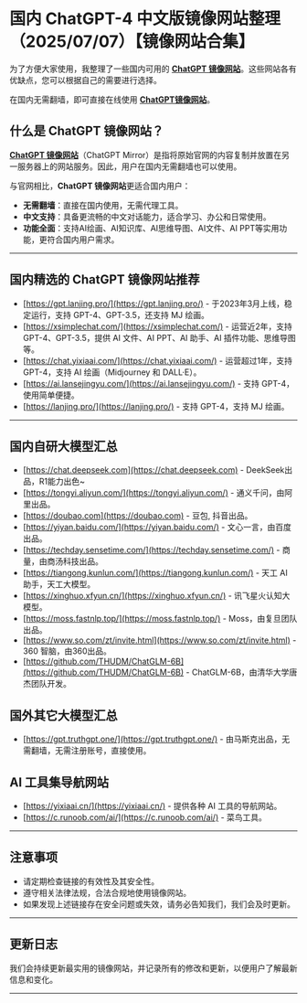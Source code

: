# 国内 ChatGPT-4 中文版镜像网站整理（2025/07/07）【镜像网站合集】

为了方便大家使用，我整理了一些国内可用的 [**ChatGPT 镜像网站**](https://gpt.lanjing.pro)。这些网站各有优缺点，您可以根据自己的需要进行选择。

在国内无需翻墙，即可直接在线使用 [**ChatGPT镜像网站**](https://xsimplechat.com)。

## 什么是 ChatGPT 镜像网站？

[**ChatGPT 镜像网站**](https://gpt.lanjing.pro)（ChatGPT Mirror）是指将原始官网的内容复制并放置在另一服务器上的网站服务。因此，用户在国内无需翻墙也可以使用。

与官网相比，**ChatGPT 镜像网站**更适合国内用户：

- **无需翻墙**：直接在国内使用，无需代理工具。
- **中文支持**：具备更流畅的中文对话能力，适合学习、办公和日常使用。
- **功能全面**：支持AI绘画、AI知识库、AI思维导图、AI文件、AI PPT等实用功能，更符合国内用户需求。

---

## 国内精选的 ChatGPT 镜像网站推荐

- [https://gpt.lanjing.pro/](https://gpt.lanjing.pro/) - 于2023年3月上线，稳定运行，支持 GPT-4、GPT-3.5，还支持 MJ 绘画。
- [https://xsimplechat.com/](https://xsimplechat.com/) - 运营近2年，支持 GPT-4、GPT-3.5，提供 AI 文件、AI PPT、AI 助手、AI 插件功能、思维导图等。
- [https://chat.yixiaai.com/](https://chat.yixiaai.com/) - 运营超过1年，支持 GPT-4，支持 AI 绘画（Midjourney 和 DALL·E）。
- [https://ai.lansejingyu.com/](https://ai.lansejingyu.com/) - 支持 GPT-4，使用简单便捷。
- [https://lanjing.pro/](https://lanjing.pro/) - 支持 GPT-4，支持 MJ 绘画。

---

## 国内自研大模型汇总

- [https://chat.deepseek.com](https://chat.deepseek.com) - DeekSeek出品，R1能力出色~
- [https://tongyi.aliyun.com/](https://tongyi.aliyun.com/) - 通义千问，由阿里出品。
- [https://doubao.com](https://doubao.com) - 豆包, 抖音出品。
- [https://yiyan.baidu.com/](https://yiyan.baidu.com/) - 文心一言，由百度出品。
- [https://techday.sensetime.com/](https://techday.sensetime.com/) - 商量，由商汤科技出品。
- [https://tiangong.kunlun.com/](https://tiangong.kunlun.com/) - 天工 AI 助手，天工大模型。
- [https://xinghuo.xfyun.cn/](https://xinghuo.xfyun.cn/) - 讯飞星火认知大模型。
- [https://moss.fastnlp.top/](https://moss.fastnlp.top/) - Moss，由复旦团队出品。
- [https://www.so.com/zt/invite.html](https://www.so.com/zt/invite.html) - 360 智脑，由360出品。
- [https://github.com/THUDM/ChatGLM-6B](https://github.com/THUDM/ChatGLM-6B) - ChatGLM-6B，由清华大学唐杰团队开发。

## 国外其它大模型汇总

- [https://gpt.truthgpt.one/](https://gpt.truthgpt.one/) - 由马斯克出品，无需翻墙，无需注册账号，直接使用。

## AI 工具集导航网站

- [https://yixiaai.cn/](https://yixiaai.cn/) - 提供各种 AI 工具的导航网站。
- [https://c.runoob.com/ai/](https://c.runoob.com/ai/) - 菜鸟工具。

---

## 注意事项

- 请定期检查链接的有效性及其安全性。
- 遵守相关法律法规，合法合规地使用镜像网站。
- 如果发现上述链接存在安全问题或失效，请务必告知我们，我们会及时更新。

---

## 更新日志

我们会持续更新最实用的镜像网站，并记录所有的修改和更新，以便用户了解最新信息和变化。

---
